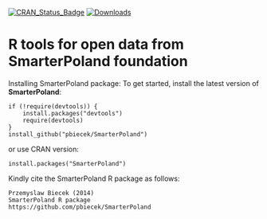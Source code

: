 [![CRAN_Status_Badge](http://www.r-pkg.org/badges/version/SmarterPoland)](http://cran.r-project.org/web/packages/SmarterPoland)
[![Downloads](http://cranlogs.r-pkg.org/badges/SmarterPoland)](http://cran.rstudio.com/package=SmarterPoland)

R tools for open data from SmarterPoland foundation
===================================================

Installing SmarterPoland package:
To get started, install the latest version of **SmarterPoland**:
```{Ruby}
if (!require(devtools)) {
    install.packages("devtools")
    require(devtools)
}
install_github("pbiecek/SmarterPoland")
```
or use CRAN version:

```{Ruby}
install.packages("SmarterPoland")
```

Kindly cite the SmarterPoland R package as follows:
```
Przemyslaw Biecek (2014)
SmarterPoland R package
https://github.com/pbiecek/SmarterPoland
```
